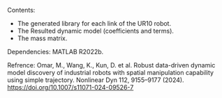 Contents:
* The generated library for each link of the UR10 robot.
* The Resulted dynamic model (coefficients and terms).
* The mass matrix.

Dependencies:
MATLAB R2022b.

Refrence:
Omar, M., Wang, K., Kun, D. et al. Robust data-driven dynamic model discovery of industrial robots with spatial manipulation capability using simple trajectory. Nonlinear Dyn 112, 9155–9177 (2024). https://doi.org/10.1007/s11071-024-09526-7 
